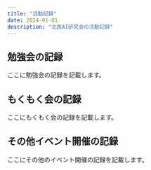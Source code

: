 ```yaml
---
title: "活動記録"
date: 2024-01-01
description: "北医AI研究会の活動記録"
---
```


## 勉強会の記録
ここに勉強会の記録を記載します。

## もくもく会の記録
ここにもくもく会の記録を記載します。

## その他イベント開催の記録
ここにその他のイベント開催の記録を記載します。
